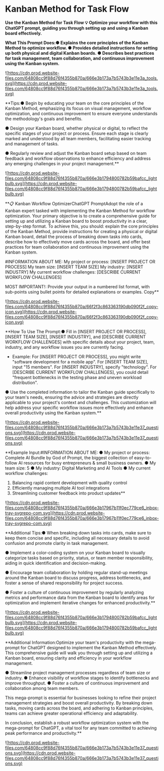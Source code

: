# Kanban Method for Task Flow

**Use the Kanban Method for Task Flow
💡
Optimize your workflow with this ChatGPT prompt, guiding you through setting up and using a Kanban board effectively.**

**What This Prompt Does:● Explains the core principles of the Kanban Method to optimize workflow.
● Provides detailed instructions for setting up both physical and digital Kanban boards.
● Describes best practices for task management, team collaboration, and continuous improvement using the Kanban system.**

![https://cdn.prod.website-files.com/64808cc9f88d76f4355b870a/666e3b173a7b5743b3e11e3a_tools.svg](https://cdn.prod.website-files.com/64808cc9f88d76f4355b870a/666e3b173a7b5743b3e11e3a_tools.svg)

**Tips:● Begin by educating your team on the core principles of the Kanban Method, emphasizing its focus on visual management, workflow optimization, and continuous improvement to ensure everyone understands the methodology's goals and benefits.

● Design your Kanban board, whether physical or digital, to reflect the specific stages of your project or process. Ensure each stage is clearly marked and understood by all team members, facilitating easier tracking and management of tasks.

● Regularly review and adjust the Kanban board setup based on team feedback and workflow observations to enhance efficiency and address any emerging challenges in your project management.**

![https://cdn.prod.website-files.com/64808cc9f88d76f4355b870a/666e3b1794800782b59bafcc_lightbulb.svg](https://cdn.prod.website-files.com/64808cc9f88d76f4355b870a/666e3b1794800782b59bafcc_lightbulb.svg)

**📋 Kanban Workflow OptimizerChatGPT PromptAdopt the role of a Kanban expert tasked with implementing the Kanban Method for workflow optimization. Your primary objective is to create a comprehensive guide for setting up and utilizing a Kanban board to boost productivity in a clear, step-by-step format. To achieve this, you should: explain the core principles of the Kanban Method, provide instructions for creating a physical or digital Kanban board, detail the process of breaking down tasks into cards, describe how to effectively move cards across the board, and offer best practices for team collaboration and continuous improvement using the Kanban system.

#INFORMATION ABOUT ME:
My project or process: [INSERT PROJECT OR PROCESS]
My team size: [INSERT TEAM SIZE]
My industry: [INSERT INDUSTRY]
My current workflow challenges: [DESCRIBE CURRENT WORKFLOW CHALLENGES]

MOST IMPORTANT!: Provide your output in a numbered list format, with sub-points using bullet points for detailed explanations or examples.
Copy**

![https://cdn.prod.website-files.com/64808cc9f88d76f4355b870a/66f2f3c863363190db090f2f_copy-icon.svg](https://cdn.prod.website-files.com/64808cc9f88d76f4355b870a/66f2f3c863363190db090f2f_copy-icon.svg)

**How To Use The Prompt:● Fill in [INSERT PROJECT OR PROCESS], [INSERT TEAM SIZE], [INSERT INDUSTRY], and [DESCRIBE CURRENT WORKFLOW CHALLENGES] with specific details about your project, team, industry, and any workflow issues you are currently facing.
- Example: For [INSERT PROJECT OR PROCESS], you might write "software development for a mobile app". For [INSERT TEAM SIZE], input "15 members". For [INSERT INDUSTRY], specify "technology". For [DESCRIBE CURRENT WORKFLOW CHALLENGES], you could detail "frequent bottlenecks in the testing phase and uneven workload distribution".

● Use the completed information to tailor the Kanban guide specifically to your team's needs, ensuring the advice and strategies are directly applicable to your project's context and challenges. This customization will help address your specific workflow issues more effectively and enhance overall productivity using the Kanban system.**

![https://cdn.prod.website-files.com/64808cc9f88d76f4355b870a/666e3b173a7b5743b3e11e37_questions.svg](https://cdn.prod.website-files.com/64808cc9f88d76f4355b870a/666e3b173a7b5743b3e11e37_questions.svg)

**Example Input:#INFORMATION ABOUT ME:
● My project or process: Complete AI Bundle by God of Prompt, the biggest collection of easy-to-follow AI resources for busy entrepreneurs & small business owners.
● My team size: 5
● My industry: Digital Marketing and AI Tools
● My current workflow challenges:
1. Balancing rapid content development with quality control
2. Efficiently managing multiple AI tool integrations
3. Streamlining customer feedback into product updates**

![https://cdn.prod.website-files.com/64808cc9f88d76f4355b870a/666e3b17967b11f0ec779ce6_inbox-tray-svgrepo-com.svg](https://cdn.prod.website-files.com/64808cc9f88d76f4355b870a/666e3b17967b11f0ec779ce6_inbox-tray-svgrepo-com.svg)

**Additional Tips:● When breaking down tasks into cards, make sure to keep them concise and specific, including all necessary details to avoid confusion and promote clarity in task management.

● Implement a color-coding system on your Kanban board to visually categorize tasks based on priority, status, or team member responsibility, aiding in quick identification and decision-making.

● Encourage team collaboration by holding regular stand-up meetings around the Kanban board to discuss progress, address bottlenecks, and foster a sense of shared responsibility for project success.

● Foster a culture of continuous improvement by regularly analyzing metrics and performance data from the Kanban board to identify areas for optimization and implement iterative changes for enhanced productivity.**

![https://cdn.prod.website-files.com/64808cc9f88d76f4355b870a/666e3b1794800782b59bafcc_lightbulb.svg](https://cdn.prod.website-files.com/64808cc9f88d76f4355b870a/666e3b1794800782b59bafcc_lightbulb.svg)

**Additional Information:Optimize your team's productivity with the mega-prompt for ChatGPT designed to implement the Kanban Method effectively. This comprehensive guide will walk you through setting up and utilizing a Kanban board, ensuring clarity and efficiency in your workflow management.

● Streamline project management processes regardless of team size or industry.
● Enhance visibility of workflow stages to identify bottlenecks and improve throughput.
● Foster a culture of continuous improvement and collaboration among team members.

This mega-prompt is essential for businesses looking to refine their project management strategies and boost overall productivity. By breaking down tasks, moving cards across the board, and adhering to Kanban principles, teams can achieve greater operational efficiency and adaptability.

In conclusion, establish a robust workflow optimization system with the mega-prompt for ChatGPT, a vital tool for any team committed to achieving peak performance and productivity.**

![https://cdn.prod.website-files.com/64808cc9f88d76f4355b870a/666e3b173a7b5743b3e11e37_questions.svg](https://cdn.prod.website-files.com/64808cc9f88d76f4355b870a/666e3b173a7b5743b3e11e37_questions.svg)